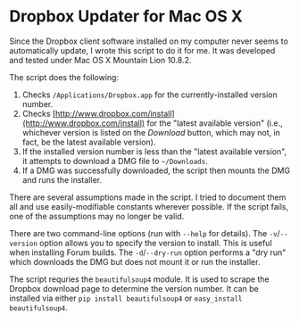 Dropbox Updater for Mac OS X
============================

Since the Dropbox client software installed on my computer never seems to
automatically update, I wrote this script to do it for me. It was developed and
tested under Mac OS X Mountain Lion 10.8.2.

The script does the following:

1. Checks `/Applications/Dropbox.app` for the currently-installed version
   number.
2. Checks [http://www.dropbox.com/install](http://www.dropbox.com/install) for
   the "latest available version" (i.e., whichever version is listed on the
   *Download* button, which may not, in fact, be the latest available version).
3. If the installed version number is less than the "latest available version",
   it attempts to download a DMG file to `~/Downloads`.
4. If a DMG was successfully downloaded, the script then mounts the DMG and
   runs the installer.

There are several assumptions made in the script. I tried to document them all
and use easily-modifiable constants wherever possible. If the script fails, one
of the assumptions may no longer be valid.

There are two command-line options (run with `--help` for details). The
`-v`/`--version` option allows you to specify the version to install. This is
useful when installing Forum builds. The `-d`/`--dry-run` option performs a
"dry run" which downloads the DMG but does not mount it or run the installer.

The script requries the `beautifulsoup4` module. It is used to scrape the
Dropbox download page to determine the version number. It can be installed via
either `pip install beautifulsoup4` or `easy_install beautifulsoup4`.

